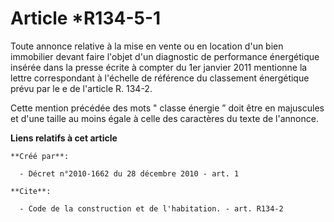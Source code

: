 # Article *R134-5-1

Toute annonce relative à la mise en vente ou en location d'un bien immobilier devant faire l'objet d'un diagnostic de
performance énergétique insérée dans la presse écrite à compter du 1er janvier 2011 mentionne la lettre correspondant à
l'échelle de référence du classement énergétique prévu par le e de l'article R. 134-2. 

Cette mention précédée des mots " classe énergie ” doit être en majuscules et d'une taille au moins égale à celle des
caractères du texte de l'annonce.

**Liens relatifs à cet article**

	**Créé par**:

	  - Décret n°2010-1662 du 28 décembre 2010 - art. 1

	**Cite**:

	  - Code de la construction et de l'habitation. - art. R134-2
